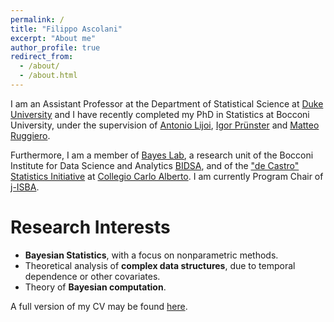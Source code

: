 ```yaml
---
permalink: /
title: "Filippo Ascolani"
excerpt: "About me"
author_profile: true
redirect_from: 
  - /about/
  - /about.html
---
```


I am an Assistant Professor at the Department of Statistical Science at [Duke University](https://stat.duke.edu/) and I have recently completed my PhD in Statistics at Bocconi University, under the supervision of [Antonio Lijoi](http://mypage.unibocconi.it/antoniolijoi/), [Igor Prünster](http://didattica.unibocconi.it/mypage/index.php?IdUte=187032&cognome=PRUENSTER&nome=IGOR&urlBackMy=) and [Matteo Ruggiero](https://www.matteoruggiero.it).

Furthermore, I am a member of [Bayes Lab](https://www.bayeslab.unibocconi.eu/wps/wcm/connect/Cdr/Bayeslab/Home), a research unit of the Bocconi Institute for Data Science and Analytics [BIDSA](https://www.bidsa.unibocconi.eu/wps/wcm/connect/Site/Bidsa/Home), and of the ["de Castro" Statistics Initiative](https://www.carloalberto.org/research/statistics-initiative/) at [Collegio Carlo Alberto](https://www.carloalberto.org/). I am currently Program Chair of [j-ISBA](https://j-isba.github.io/).

Research Interests
======

* **Bayesian Statistics**, with a focus on nonparametric methods.
* Theoretical analysis of **complex data structures**, due to temporal dependence or other covariates.
* Theory of **Bayesian computation**.

A full version of my CV may be found [here](https://drive.google.com/file/d/1k4Oba2udGp1jD64mIBz8XvQy5fcO_un3/view?usp=sharing).
